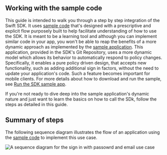 ## Working with the sample code

This guide is intended to walk you through a step by step integration
of the Swift SDK. It uses [sample code](#sample-code) that's designed with
a prescriptive and explicit flow purposely built to help facilitate understanding
of how to use the SDK. It is meant to be a learning tool and although you
can implement similar code in your app, you won't be able to reap the
benefits of a more dynamic approach as implemented by the
[sample application](/docs/guides/oie-embedded-sdk-run-sample/ios/main/).
This application, provided in the SDK's Git Repository, uses a more
dynamic model which allows its behavior to automatically respond to policy
changes. Specifically, it enables a pure policy driven design, that accepts new functionality,
such as adding additional sign in factors, without the need to update your application's
code. Such a feature becomes important for mobile clients. For more details about how to
download and run the sample, see
[Run the SDK sample app](/docs/guides/oie-embedded-sdk-run-sample/ios/main/).

If you're not ready to dive deep into the sample application's dynamic nature
and just want to learn the basics on how to call the SDk, follow the steps as detailed
in this guide.

## Summary of steps

The following sequence diagram illustrates the flow of an application using the
[sample code](#sample-code) to implement this use case.

<div class="common-image-format">

![A sequence diagram for the sign in with passowrd and email use case](/img/oie-embedded-sdk/oie-embedded-sdk-use-case-swift-sign-in-pwd-email.png
 "Password and email diagram")

</div>
